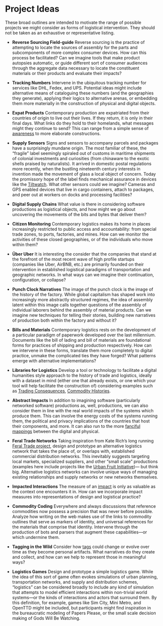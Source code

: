 Project Ideas
=============
These broad outlines are intended to motivate the range of possible projects we might consider as forms of logistical intervention. They should not be taken as an exhaustive or representative listing. 

*   **Reverse Sourcing Field-guide**
    Reverse sourcing is the practice of attempting to locate the sources of assembly for the parts and subcomponents of more complex consumer devices. How can this process be facilitated? Can we imagine tools that make product autopsies automatic, or guide different sort of consumer audiences through the aggregate data necessary to locate the constituent materials or their products and evaluate their impacts?
	
*   **Tracking Numbers**
    Intervene in the ubiquitous tracking number for services like DHL, Fedex, and UPS. Potential ideas might include alternative means of cataloguing these numbers (and the geographies they generate), applying their logics to alternative arenas, or embedding them more materially in the construction of physical and digital objects.
	
*   **Expat Products**
	Contemporary production are expatriated from their countries of origin to live out their lives. If they return, it is only in their final days. What links do they hold to their homelands, what messages might they continue to send? This can range from a simple sense of [awareness](https://github.com/tonsky/AnyBar) to more elaborate constructions.
	
*   **Supply Sensors**
	Signs and sensors to accompany parcels and packages have a surprisingly mundane origin. The most familiar of these, the “fragile” label seemingly spiraled out of customs in maritime shipments of colonial investments and curiosities (from chinaware to the exotic shells praised by naturalists). It arrived in domestic postal regulations more recently, when the bustling nineteenth century interests in invention made the movement of glass a local object of concern. Today the promissory hope of the label finds mechanical assurance in devices like the [Tiltwatch](http://www.shockwatch.com.au/shipping_and_handling_monitors/tilt_indicators/tiltwatch.htm). What other sensors could we imagine? Cameras and GPS enabled devices that live in cargo containers, attach to packages, and peer out at workers on docks and processing facilities?
	
*   **Digital Supply Chains**
	What value is there in considering software productions as logistical objects, and how might we go about uncovering the movements of the bits and bytes that deliver them?
	
*   **Citizen Monitoring**
	Contemporary logistics makes its home in places increasingly restricted to public access and accountability: from special trade zones, to ports, factories, and mines. How can we monitor the activities of these closed geographies, or of the individuals who move within them?
	
*   **Über Uber**
	It is interesting the consider that the companies that stand at the forefront of the most recent wave of high profile startups (companies like Uber, AirBNB, etc.) are primarily founded on their intervention in established logistical paradigms of transportation and geographic networks. In what ways can we imagine their continuation, configuration, or collapse?
	
*   **Punch Clock Narratives**
	The image of the punch clock is the image of the history of the factory. While global capitalism has shaped work into increasingly more abstractly structured regimes, the idea of assembly latent within this image calls together questions of the assembly of individual laborers behind the assembly of material products. Can we imagine new techniques for telling their stories, building new narratives of production both within the factory and without it?
	
*   **Bills and Materials**
	Contemporary logistics rests on the development of a particular paradigm of paperwork developed over the last millennium. Documents like the bill of lading and bill of materials are foundational forms for practices of shipping and production respectively. How can we intervene in these forms, translate them more completely to digital practice, unmake the complicated ties they have forged? What patterns emerge with alternative implementations? 
	
*   **Libraries for Logistics**
	Develop a tool or technology to facilitate a digital humanities style approach to the history of trade and logistics, ideally with a dataset in mind (either one that already exists, or one which your tool will help facilitate the construction of) considering examples such as [Trading Consequences](http://tcqdev.edina.ac.uk/search/commodity/), [Commodity Histories](http://www.commodityhistories.org/).
	
*   **Abstract Impacts**
	In addition to imagining software (particularly networked software) productions as, well, productions, we can also consider them in line with the real world impacts of the systems which produce them. This can involve the energy costs of the systems running them, the political and privacy implications of the countries that host their components, and more. It can also run to the more [fanciful mappings](http://www.greenhackathon.com/2011/hacking-carbon-emissions-into-minecraft/) between the digital and physical.
	
*   **Feral Trade Networks**
	Taking inspiration from Kate Rich’s long running [Feral Trade project](http://www.feraltrade.org/), design and prototype an alternative logistics network that takes the place of, or overlaps with, established commercial distribution networks. This inevitably suggests targeting local markets, specialized suppliers, and other “small scale” productions (examples here include projects like the [Urban Fruit Initiative](http://www.greenhackathon.com/2014/urban-fruit-initiative/))— but think big. Alternative logistics networks can involve unique ways of managing existing relationships and supply networks or new networks themselves.
	
*   **Impacted Interactions**
	The measure of an [impact](http://london.greenhackathon.com/hacks/amee-in-excel/) is only as valuable as the context one encounters it in. How can we incorporate impact measures into representations of design and logistical practice?
	
*   **Commodity Coding**
	Everywhere and always discussions that reference commodities now possess a precision that was never before possible. Analyze how writing on the web makes use of the links to commodity outlines that serve as markers of identity, and universal references for the materials that comprise that identity. Intervene through the production of bots and parsers that augment these capabilities—or which undermine them.
	
*   **Tagging in the Wild**
	Consider how [tags](https://www.thetileapp.com/) could change or evolve over time as they become personal artifacts. What narratives do they create and collect, and how can we help to represent those in meaningful ways?
	
*   **Logistics Games**
	Design and prototype a simple logistics game. While the idea of this sort of game often evokes simulations of urban planning, transportation networks, and supply and distribution schemes, “logistics” can be considered broadly to include any kind of simulation that attempts to model efficient interactions within non-trivial world systems—or the kinds of interactions and actors that surround them. By this definition, for example, games like Sim City, Mini Metro, and OpenTTD might be included, but participants might find inspiration in the bureaucratic modeling of Papers Please, or the small scale decision making of Gods Will Be Watching. 